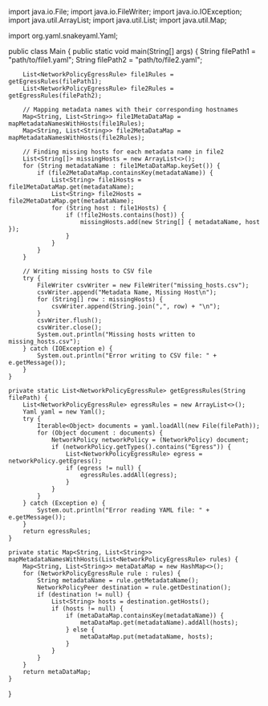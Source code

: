 import java.io.File;
import java.io.FileWriter;
import java.io.IOException;
import java.util.ArrayList;
import java.util.List;
import java.util.Map;

import org.yaml.snakeyaml.Yaml;

public class Main {
    public static void main(String[] args) {
        String filePath1 = "path/to/file1.yaml";
        String filePath2 = "path/to/file2.yaml";

        List<NetworkPolicyEgressRule> file1Rules = getEgressRules(filePath1);
        List<NetworkPolicyEgressRule> file2Rules = getEgressRules(filePath2);

        // Mapping metadata names with their corresponding hostnames
        Map<String, List<String>> file1MetaDataMap = mapMetadataNamesWithHosts(file1Rules);
        Map<String, List<String>> file2MetaDataMap = mapMetadataNamesWithHosts(file2Rules);

        // Finding missing hosts for each metadata name in file2
        List<String[]> missingHosts = new ArrayList<>();
        for (String metadataName : file1MetaDataMap.keySet()) {
            if (file2MetaDataMap.containsKey(metadataName)) {
                List<String> file1Hosts = file1MetaDataMap.get(metadataName);
                List<String> file2Hosts = file2MetaDataMap.get(metadataName);
                for (String host : file1Hosts) {
                    if (!file2Hosts.contains(host)) {
                        missingHosts.add(new String[] { metadataName, host });
                    }
                }
            }
        }

        // Writing missing hosts to CSV file
        try {
            FileWriter csvWriter = new FileWriter("missing_hosts.csv");
            csvWriter.append("Metadata Name, Missing Host\n");
            for (String[] row : missingHosts) {
                csvWriter.append(String.join(",", row) + "\n");
            }
            csvWriter.flush();
            csvWriter.close();
            System.out.println("Missing hosts written to missing_hosts.csv");
        } catch (IOException e) {
            System.out.println("Error writing to CSV file: " + e.getMessage());
        }
    }

    private static List<NetworkPolicyEgressRule> getEgressRules(String filePath) {
        List<NetworkPolicyEgressRule> egressRules = new ArrayList<>();
        Yaml yaml = new Yaml();
        try {
            Iterable<Object> documents = yaml.loadAll(new File(filePath));
            for (Object document : documents) {
                NetworkPolicy networkPolicy = (NetworkPolicy) document;
                if (networkPolicy.getTypes().contains("Egress")) {
                    List<NetworkPolicyEgressRule> egress = networkPolicy.getEgress();
                    if (egress != null) {
                        egressRules.addAll(egress);
                    }
                }
            }
        } catch (Exception e) {
            System.out.println("Error reading YAML file: " + e.getMessage());
        }
        return egressRules;
    }

    private static Map<String, List<String>> mapMetadataNamesWithHosts(List<NetworkPolicyEgressRule> rules) {
        Map<String, List<String>> metaDataMap = new HashMap<>();
        for (NetworkPolicyEgressRule rule : rules) {
            String metadataName = rule.getMetadataName();
            NetworkPolicyPeer destination = rule.getDestination();
            if (destination != null) {
                List<String> hosts = destination.getHosts();
                if (hosts != null) {
                    if (metaDataMap.containsKey(metadataName)) {
                        metaDataMap.get(metadataName).addAll(hosts);
                    } else {
                        metaDataMap.put(metadataName, hosts);
                    }
                }
            }
        }
        return metaDataMap;
    }
}
